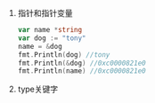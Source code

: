 1. 指针和指针变量

   ```go
   var name *string
   var dog := "tony"
   name = &dog
   fmt.Println(dog) //tony
   fmt.Println(&dog) //0xc0000821e0
   fmt.Println(name) //0xc0000821e0
   ```

2. type关键字


